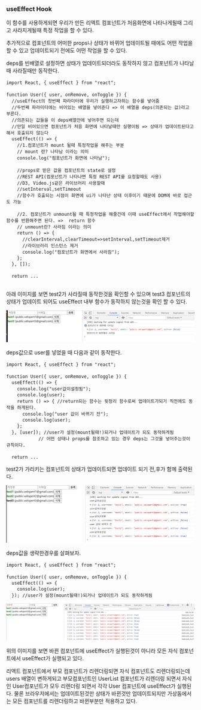 ### useEffect Hook



이 함수를 사용하게되면 우리가 만든 리액트 컴포넌트가 처음화면에 나타나게될때 그리고 사라지게될때 특정 작업을 할 수 있다.

추가적으로 컴포넌트의 어떠한 props나 상태가 바뀌어 업데이트될 때에도 어떤 작업을 할 수 있고 업데이트되기 전에도 어떤 작업을 할 수 있다. 

deps를 빈배열로 설정하면 상태가 업데이트되더라도 동작하지 않고 컴포넌트가 나타날때 사라질때만 동작한다.

```react
import React, { useEffect } from "react";

function User({ user, onRemove, onToggle }) {
  //useEffect의 첫번째 파라미터에 우리가 실행하고자하는 함수를 넣어줌
  //두번째 파라미터에는 비어있는 배열을 넣어준다 => 이 배열을 deps(의존되는 값)라고 부른다.
  //의존되는 값들을 이 deps배열안에 넣어주면 되는데
  //만일 비어있으면 컴포넌트가 처음 화면에 나타날때만 실행이됨 => 상태가 업데이트된다고 해서 호출되지 않는다
  useEffect(() => {
    //1.컴포넌트가 mount 될때 특정작업을 해주는 부분
    // mount 란? 나타남 이라는 의미
    console.log("컴포넌트가 화면에 나타남");

    //props로 받은 값을 컴포넌트의 state로 설정
    //REST API(컴포넌트가 나타나면 특정 REST API를 요청할때도 사용)
    //D3, Video.js같은 라이브러리 사용할때
    //setInterval,setTimeout
    //함수가 호출되는 시점이 화면에 ui가 나타난 상태 이후이기 때문에 DOM에 바로 접근도 가능

    //2. 컴포넌트가 unmount될 때 특정작업을 해줄건데 이때 useEffect에서 작업해야할 함수를 반환해주면 된다. =>  return 함수
    // unmount란? 사라짐 이라는 의미
    return () => {
      //clearInterval,clearTimeout=>setInterval,setTimeout제거
      //라이브러리 인스턴스 제거
      console.log("컴포넌트가 화면에서 사라짐");
    };
  }, []);

  return ...
 
```

아래 이미지를 보면 test2가 사라질때 동작한것을 확인할 수 있으며 test3 컴포넌트의 상태가 업데이트 되어도 useEffect 내부 함수가 동작하지 않는것을 확인 할 수 있다. 

![image-20210108015505412](./img/image-20210108015505412.png)





deps값으로 user를 넣었을 때 다음과 같이 동작한다.

```react
import React, { useEffect } from "react";

function User({ user, onRemove, onToggle }) {
  useEffect(() => {
    console.log("user값이설정됨");
    console.log(user);
    return () => { //return되는 함수는 뒷정리 함수로써 업데이트가되기 직전에도 동작을 하게된다.
      console.log("user 값이 바뀌기 전");
      console.log(user);
    };
  }, [user]); //user가 설정(mount될때!)되거나 업데이트가 되도 동작하게됨
    		// 어떤 상태나 props를 참조하고 있는 경우 deps는 그것을 넣어주는것이 규칙이다.

  return ...
```

test2가 가리키는 컴포넌트의 상태가 업데이트되면 업데이트 되기 전,후가 함께 출력된다.

![image-20210108015249777](./img/image-20210108015249777.png)



deps값을 생략한경우를 살펴보자.

```react
import React, { useEffect } from "react";

function User({ user, onRemove, onToggle }) {
  useEffect(() => {
    console.log(user);
  }); //user가 설정(mount될때!)되거나 업데이트가 되도 동작하게됨

```



![image-20210108020758152](./img/image-20210108020758152.png)

위의 이미지를 보면 바뀐 컴포넌트에 useEffect가 실행된것이 아니라 모든 자식 컴포넌트에서 useEffect가 실행되고 있다.

리액트 컴포넌트에서 부모 컴포넌트가 리렌더링되면 자식 컴포넌트도 리렌더링되는데 users 배열이 변하게되고 부모컴포넌트인 UserList 컴포넌트가 리렌더링 되면서 자식인 User컴포넌트가 모두 리렌더링 되면서 각각 User 컴포넌트에 useEffect가 실행된다. 물론 브라우저에서는 업데이트된것만 상태가 바뀐것만 업데이트되지만 가상돔에서는 모든 컴포넌트를 리렌더링하고 바뀐부분만 적용하고 있다. 

